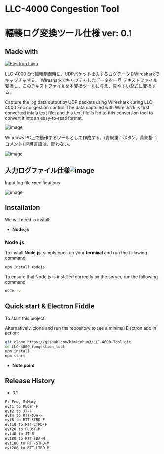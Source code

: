 # LLC-4000 Congestion Tool
# 輻輳ログ変換ツール仕様 ver: 0.1

## Made with
[![Electron Logo](https://electronjs.org/images/electron-logo.svg)](https://electronjs.org)

LLC-4000 Enc輻輳制御時に、UDPパケット出力するログデータをWiresharkでキャプチャする。
Wiresharkでキャプチャしたデータを一旦 テキストファイル変換し、このテキストファイルを本変換ツールに与え、見やすい形式に変換する。

Capture the log data output by UDP packets using Wireshark during LLC-4000 Enc congestion control.
The data captured with Wireshark is first converted into a text file, and this text file is fed to this conversion tool to convert it into an easy-to-read format.

![image](https://github.com/kimkimhun3/LLC-4000_Congestion_tool/assets/47348954/ad26eb8c-fe10-4f86-b7bb-0d45ab568c28)

Windows PC上で動作するツールとして作成する。(青網掛：ボタン、黄網掛：コメント)
開発言語は、問わない。

![image](https://github.com/kimkimhun3/LLC-4000_Congestion_tool/assets/47348954/84704cd4-86b0-4807-9042-0f8949ea8594)

## 入力ログファイル仕様![image](https://github.com/kimkimhun3/LLC-4000_Congestion_tool/assets/47348954/cb96e640-0d48-4932-b93f-46ed0d46721c)
Input log file specifications

![image](https://github.com/kimkimhun3/LLC-4000_Congestion_tool/assets/47348954/824578c5-9531-4b16-a3cb-0ac973e0464a)

## Installation
We will need to install:

- **Node.js**
  
### Node.js

To install **Node.js**, simply open up your **terminal** and run the following command

```sh
npm install nodejs
```

To ensure that Node.js is installed correctly on the server, run the following command

```sh
node -v
```

## Quick start & Electron Fiddle

To start this project:

Alternatively, clone and run the
repository to see a minimal Electron app in action:

```sh
git clone https://github.com/kimkimhun3/LLC-4000-Tool.git
cd LLC-4000_Congestion_tool
npm install
npm start
```
- **Note point**


## Release History

- 0.1
```sh
F: Few, M:Many
evt1 to PLOST-F
evt2 to JT-F
evt4 to RTT-SDA-F
evt8 to RTT-STRD-F
evt10 to RTT-LTRD-F
evt20 to PLOST-M
evt40 to JT-M
evt80 to RTT-SDA-M
evt100 to RTT-STRD-M
evt200 to RTT-LTRD-M
```






